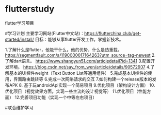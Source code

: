 # flutterstudy
flutter学习项目

#学习计划
主要学习网站(Flutter中文站)：https://flutterchina.club/get-started/install/
目标：能够从事flutter开发工作，掌握新技术。
 
1.了解什么是flutter，他能干什么，他的优势，什么是热重载。
https://segmentfault.com/a/1190000017164263?utm_source=tag-newest
2.了解dart语言。
https://www.shangyun51.com/articledetail?id=1341
3.配置开发环境。
https://blog.csdn.net/say_from_wen/article/details/90572907
4.了解基本的UI控件weight（Text Button List等通用组件）
5.完成基本UI控件的使用，界面路由跳转等
6.完成一次网络请求的交互
7.如何构建一个release版本的发布APK
8. 基于玩androidApi实现一个简易项目
9.优化项目（架构设计方面）
10.优化项目（视觉效果方面，实现一些主流的设计视觉等）
11.优化项目（性能方面）
12.完善项目功能（实现一个中等左右项目）

#联合维护学习

